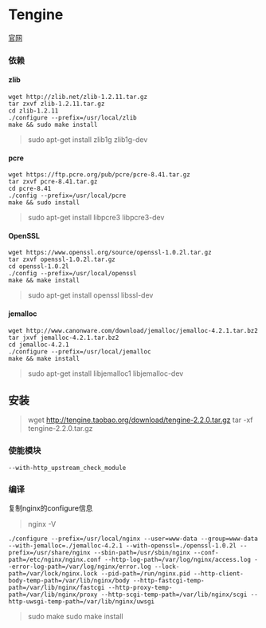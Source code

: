 # Tengine

[官网](http://tengine.taobao.org/)


### 依赖

#### zlib

```
wget http://zlib.net/zlib-1.2.11.tar.gz
tar zxvf zlib-1.2.11.tar.gz
cd zlib-1.2.11
./configure --prefix=/usr/local/zlib
make && sudo make install
```

> sudo apt-get install zlib1g zlib1g-dev


#### pcre
```
wget https://ftp.pcre.org/pub/pcre/pcre-8.41.tar.gz
tar zxvf pcre-8.41.tar.gz
cd pcre-8.41
./config --prefix=/usr/local/pcre
make && sudo install
```

> sudo apt-get install libpcre3 libpcre3-dev 

#### OpenSSL

```
wget https://www.openssl.org/source/openssl-1.0.2l.tar.gz
tar zxvf openssl-1.0.2l.tar.gz
cd openssl-1.0.2l
./config --prefix=/usr/local/openssl
make && make install
```

> sudo apt-get install openssl libssl-dev

#### jemalloc

```
wget http://www.canonware.com/download/jemalloc/jemalloc-4.2.1.tar.bz2
tar jxvf jemalloc-4.2.1.tar.bz2
cd jemalloc-4.2.1
./configure --prefix=/usr/local/jemalloc
make && make install
```

> sudo apt-get install libjemalloc1 libjemalloc-dev

## 安装

> wget http://tengine.taobao.org/download/tengine-2.2.0.tar.gz
> tar -xf tengine-2.2.0.tar.gz

### 使能模块
```
--with-http_upstream_check_module
```


### 编译

复制nginx的configure信息

> nginx -V

```
./configure --prefix=/usr/local/nginx --user=www-data --group=www-data --with-jemalloc=./jemalloc-4.2.1 --with-openssl=./openssl-1.0.2l --prefix=/usr/share/nginx --sbin-path=/usr/sbin/nginx --conf-path=/etc/nginx/nginx.conf --http-log-path=/var/log/nginx/access.log --error-log-path=/var/log/nginx/error.log --lock-path=/var/lock/nginx.lock --pid-path=/run/nginx.pid --http-client-body-temp-path=/var/lib/nginx/body --http-fastcgi-temp-path=/var/lib/nginx/fastcgi --http-proxy-temp-path=/var/lib/nginx/proxy --http-scgi-temp-path=/var/lib/nginx/scgi --http-uwsgi-temp-path=/var/lib/nginx/uwsgi
```

> sudo make 
> sudo make install